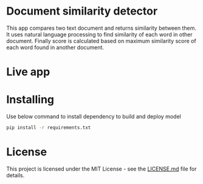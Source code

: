 # Document similarity detector

This app compares two text document and returns similarity between them. It uses natural language processing to find similarity of each word in other document. Finally score is calculated based on maximum similarity score of each word found in another document.

# Live app



# Installing

Use below command to install dependency to build and deploy model
```bash
pip install -r requirements.txt
```

# License

This project is licensed under the MIT License - see the [LICENSE.md](https://github.com/ashishchoure23/Sentiment-analysis/blob/master/LICENSE.md) file for details.
